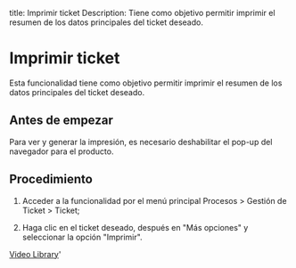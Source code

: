 title:  Imprimir ticket 
Description: Tiene como objetivo permitir imprimir el resumen de los datos principales del ticket deseado. 
# Imprimir ticket

Esta funcionalidad tiene como objetivo permitir imprimir el resumen de los datos principales del ticket deseado.

Antes de empezar
----------------

Para ver y generar la impresión, es necesario deshabilitar el pop-up del
navegador para el producto.

Procedimiento
-------------

1.  Acceder a la funcionalidad por el menú principal Procesos \> Gestión de
    Ticket \> Ticket;

2.  Haga clic en el ticket deseado, después en "Más opciones" y seleccionar 
    la opción "Imprimir".

<i class='fa fa-youtube-play  fa-2x' style='color:#97ce17;vertical-align: middle;'> </i> [Video Library](https://www.youtube.com/playlist?list=PLB5qK2uzf2ROfIFL9F-3s-gomHNzudBEy)'

<!-- !!! tip "About"

    <b>Product/Version:</b> CITSmart | 8.00 &nbsp;&nbsp;
    <b>Updated:</b>01/25/2019 – Larissa Lourenço


